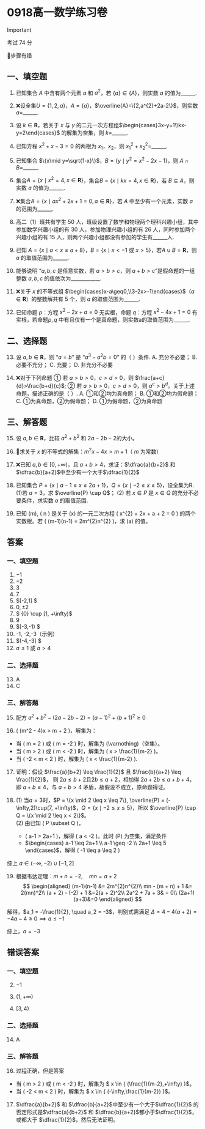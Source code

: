 # 0918高一数学练习卷

> [!IMPORTANT]
>
> 考试 74 分 
>
> 🔻步骤有错

## 一、填空题

1. 已知集合 $A$ 中含有两个元素 $a$ 和 $a^2$，若 $\{a\}\in\{A\}$，则实数 $a$ 的值为\_\_\_\_\_\_.

2. ❌设全集$U=\{1,2,a\}$，$A=\{a\}$，$\overline{A}=\{2,a^{2}+2a-2\}$，则实数 $a=$\_\_\_\_\_\_.

3. 设 $k \in \mathbf{R}$，若关于 $x$ 与 $y$ 的二元一次方程组$\begin{cases}3x-y=1\\kx-y=2\end{cases}$ 的解集为空集，则 $k=$\_\_\_\_\_\_.

4. 已知方程 $x^{2}+x-3=0$ 的两根为 $x_1$，$x_2$，则 ${x_1}^{2}+{x_2}^{2}=$\_\_\_\_\_\_.

5. 已知集合 $\{x\mid y=\sqrt{1-x}\}$，$B=\{y\mid y^{2}=x^{2}-2x-1\}$，则 $A \cap B=$\_\_\_\_\_\_.

6. 集合$A=\{x\mid x^{2}=4,x\in\mathbf{R}\}$，集合$B=\{x\mid kx=4,x\in\mathbf{R}\}$，若 $B ⊆ A$，则实数 $a$ 的值为\_\_\_\_\_\_.

7. ❌集合$A=\{x\mid ax^{2}+2x+1=0, a\in\mathbf{R}\}$，若 $A$ 中至少有一个元素，实数 $a$ 的范围为\_\_\_\_\_\_.

8. 高二（1）班共有学生 50 人，班级设置了数学和物理两个理科兴趣小组，其中参加数学兴趣小组的有 30 人，参加物理兴趣小组的有 26 人，同时参加两个兴趣小组的有 15 人，则两个兴趣小组都没有参加的学生有\_\_\_\_\_\_人.

9. 已知 $A=\{x\mid a<x\leq a +8\}$，$B=\{x\mid x<-1\text{ 或 } x>5\}$，若$A∪B=\mathbf{R}$，则 $a$ 的取值范围为\_\_\_\_\_\_.

10. 能够说明 “$a,b,c$ 是任意实数，若 $a>b>c$，则 $a+b>c$”是假命题的一组整数 $a,b,c$ 的值依次为\_\_\_\_\_\_\_\_\_\_\_\_.

11. ❌关于 $x$ 的不等式组 $\begin{cases}x-a\geq0,\\3-2x>-1\end{cases}$（$a \in \mathbf{R}$）的整数解共有 5 个，则 $a$ 的取值范围为\_\_\_\_\_\_.

12. 已知命题 $p$：方程 $x^{2}-2x+a=0$ 无实根，命题 $q$：方程 $x^{2}-4x+1=0$ 有实根，若命题$p,q$ 中有且仅有一个是真命题，则实数a的取值范围为\_\_\_\_\_\_.

## 二、选择题

13. 设 $a,b \in \mathbf{R}$，则 “$a=b$” 是 “$a^{3}-a^{2}b=0$” 的（  ）条件.
    A. 充分不必要；  B. 必要不充分；  C. 充要；  D. 非充分不必要  

14. ❌对于下列命题 ① 若 $a>b>0$，$c>d>0$，则 $\frac{a+c}{d}>\frac{b+d}{c}$; ② 若 $a>b>0$，$c>d>0$，则 $a^c>b^d$。关于上述命题，描述正确的是（  ）.
    A. ①和②均为真命题；              B. ①和②均为假命题；  
    C. ①为真命题，②为假命题；  D. ①为假命题，②为真命题  

## 三、解答题

15. 设 $a,b \in \mathbf{R}$，比较 $a^2 + b^2$ 和 $2a - 2b - 2$的大小。

16. 🔻求关于 $x$ 的不等式的解集：$m^{2}x-4x>m+1$（ $m$ 为常数）

17. ❌已知 $a,b \in [0,+∞)$，且 $a+b>4$，求证：$\dfrac{a}{b+2}$ 和 $\dfrac{b}{a+2}$中至少有一个大于$\dfrac{1}{2}$

18. 已知集合 $P=\{x\mid a-1\leq x\leq2a+1\}$，$Q=\{x\mid -2\leq x\leq5\}$，设全集为R.
    (1)若 $a=3$，求 $\overline{P} \cap Q$；
    (2) 若 $x\in P$ 是 $x\in Q$ 的充分不必要条件，求实数 $a$ 的取值范围.

19. 已知 \(m\), \( n \) 是关于 \(x\) 的一元二次方程 \( x^{2} + 2x + a + 2 = 0 \) 的两个实数根。若 \( (m-1)(n-1) = 2m^{2}n^{2} \)，求 \(a\) 的值。

## 答案

### 一、填空题

1. $-1$
2. $-2$
3. $3$
4. $7$ 
5. $[-2,1] $ 
6.  $0, \pm 2$ 
7. $ \{0\} \cup [1,  +\infty)$ 
8. $9$  
9. $[-3,-1) $  
10. -1, -2,-3（示例）  
11. $(-4,-3] $ 
12. $a ≤ 1$ 或 $a >4$  

### 二、选择题

13. A  
14. C  

### 三、解答题

15. 配方  $a^2 + b^2- (2a - 2b - 2) = (a-1)^2 +(b+1)^2 \geq 0$

16.  \( (m^2 - 4)x > m + 2 \)，解集为：  
  - 当 \( m = 2 \) 或 \( m = -2 \) 时，解集为 \(\varnothing\)（空集）。
  - 当 \( m > 2 \) 或 \( m < -2 \) 时，解集为 \( x > \frac{1}{m-2} \)。
  - 当 \( -2 < m < 2 \) 时，解集为 \( x < \frac{1}{m-2} \).

17. 证明：假设 $\frac{a}{b+2} \leq \frac{1}{2}$ 且 $\frac{b}{a+2} \leq \frac{1}{2}$，
    则 $2a \leq b+2$且$2b \leq a+2$，相加得 $2a+2b \leq a+b+4$，即 $a+b \leq 4$，与 $a+b > 4$ 矛盾，故假设不成立，原命题得证。

18. (1) 当$a=3$时，$P = \{x \mid 2 \leq x \leq 7\}, \overline{P} = (-\infty,2)\cup(7, +\infty)$，$Q = \{x \mid -2 \leq x \leq 5\}$，所以 $\overline{P} \cap Q = \{x \mid 2 \leq x < 2\}$。  
    (2)  由已知 \( P \subset Q \)，
    -  \( a-1 > 2a+1 \)，解得 \( a < -2 \)。此时 \(P\) 为空集，满足条件
    - $\begin{cases}  a-1 \leq 2a+1 \\ a-1 \geq -2 \\ 2a+1 \leq 5 \end{cases}$，解得 \( -1 \leq a \leq 2 \)

  综上 $a \in (-\infty, -2) \cup [-1, 2]$

19. 根据韦达定理：$m + n = -2, \quad mn = a + 2$
    $$
    \begin{aligned}
    (m-1)(n-1) &= 2m^{2}n^{2}\\
    mn - (m + n) + 1 &= 2(mn)^2\\
    (a + 2) - (-2) + 1 &=2(a + 2)^2\\
    2a^2 + 7a + 3& = 0\\
    (2a+1)(a+3)&=0
    \end{aligned}
    $$

  解得，$a_1 = -\frac{1}{2}, \quad a_2 = -3$，判别式需满足 $\Delta = 4 - 4(a + 2) = -4a - 4 \geq 0 \implies a \leq -1$

  综上，$a=-3$

## 错误答案
### 一、填空题
2. $-1$

7. $(1, +\infty)$

11. $[3, 4)$  

### 二、选择题

14. A


### 三、解答题

16. 过程正确，但是答案
  - 当 \( m > 2 \) 或 \( m < -2 \) 时，解集为 $ x \in \{ (\frac{1}{m-2},+\infty) \}$。
  - 当 \( -2 < m < 2 \) 时，解集为 $ x \in \{ (-\infty,\frac{1}{m-2}) \}$。

17. $\dfrac{a}{b+2}$ 和 $\dfrac{b}{a+2}$中至少有一个大于$\dfrac{1}{2}$ 的否定形式是$\dfrac{a}{b+2}$ 和 $\dfrac{b}{a+2}$都小于$\dfrac{1}{2}$，或都大于 $\dfrac{1}{2}$，然后无法证明。